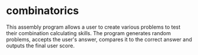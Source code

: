# combinatorics

This assembly program allows a user to create various problems to test their combination calculating skills.
The program generates random problems, accepts the user's answer, compares it to the correct answer
and outputs the final user score.
